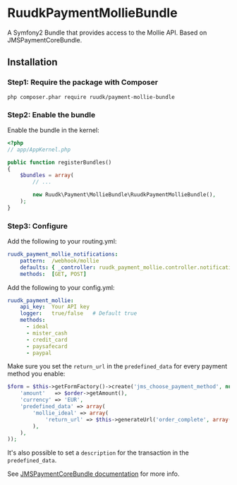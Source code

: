 RuudkPaymentMollieBundle
========================

A Symfony2 Bundle that provides access to the Mollie API. Based on JMSPaymentCoreBundle.

## Installation

### Step1: Require the package with Composer

````
php composer.phar require ruudk/payment-mollie-bundle
````

### Step2: Enable the bundle

Enable the bundle in the kernel:

``` php
<?php
// app/AppKernel.php

public function registerBundles()
{
    $bundles = array(
        // ...

        new Ruudk\Payment\MollieBundle\RuudkPaymentMollieBundle(),
    );
}
```

### Step3: Configure

Add the following to your routing.yml:
```yaml
ruudk_payment_mollie_notifications:
    pattern:  /webhook/mollie
    defaults: { _controller: ruudk_payment_mollie.controller.notification:processNotification }
    methods:  [GET, POST]
```

Add the following to your config.yml:
```yaml
ruudk_payment_mollie:
    api_key:  Your API key
    logger:   true/false   # Default true
    methods:
      - ideal
      - mister_cash
      - credit_card
      - paysafecard
      - paypal
```

Make sure you set the `return_url` in the `predefined_data` for every payment method you enable:
````php
$form = $this->getFormFactory()->create('jms_choose_payment_method', null, array(
    'amount'   => $order->getAmount(),
    'currency' => 'EUR',
    'predefined_data' => array(
        'mollie_ideal' => array(
            'return_url' => $this->generateUrl('order_complete', array(), true),
        ),
    ),
));
````
It's also possible to set a `description` for the transaction in the `predefined_data`.

See [JMSPaymentCoreBundle documentation](http://jmsyst.com/bundles/JMSPaymentCoreBundle/master/usage) for more info.

